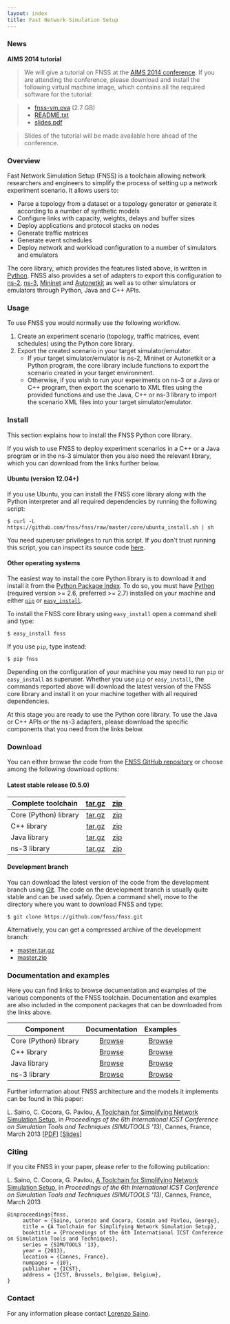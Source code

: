 ```yaml
---
layout: index
title: Fast Network Simulation Setup
---
```


### News
**AIMS 2014 tutorial**
> We will give a tutorial on FNSS at the [AIMS 2014 conference](http://www.aims-conference.org/2014/tutorials.html). If you are attending the conference, please download and install the following virtual machine image, which contains all the required software for the tutorial:

> * [fnss-vm.ova](https://dl.dropboxusercontent.com/u/6458698/fnss-vm.ova) (2.7 GB)
> * [README.txt](https://dl.dropboxusercontent.com/u/6458698/README.txt)
> * [slides.pdf](aims2014/slides.pdf)

> Slides of the tutorial will be made available here ahead of the conference.

### Overview
Fast Network Simulation Setup (FNSS) is a toolchain allowing network researchers and engineers to simplify the process of setting up a network experiment scenario. It allows users to:

* Parse a topology from a dataset or a topology generator or generate it according to a number of synthetic models
* Configure links with capacity, weights, delays and buffer sizes
* Deploy applications and protocol stacks on nodes
* Generate traffic matrices
* Generate event schedules
* Deploy network and workload configuration to a number of simulators and emulators

The core library, which provides the features listed above, is written in [Python](http://www.python.org). FNSS also provides a set of adapters to export this configuration to [ns-2](http://www.isi.edu/nsnam/ns/), [ns-3](http://www.nsnam.org/), [Mininet](http://www.mininet.org) and [Autonetkit](http://www.autonetkit.org)
as well as to other simulators or emulators through Python, Java and C++ APIs.

### Usage
To use FNSS you would normally use the following workflow.

 1. Create an experiment scenario (topology, traffic matrices, event schedules) using the Python core library.
 2. Export the created scenario in your target simulator/emulator.
      * If your target simulator/emulator is ns-2, Mininet or Autonetkit or a Python program, the core library include functions to export the scenario created in your target environment.
      * Otherwise, if you wish to run your experiments on ns-3 or a Java or C++ program, then export the scenario to XML files using the provided functions and use the Java, C++ or ns-3 library to import the scenario XML files into your target simulator/emulator.

### Install

This section explains how to install the FNSS Python core library.

If you wish to use FNSS to deploy experiment scenarios in a C++ or a Java program or in the ns-3 simulator then you also need the relevant library, which you can download from the links further below.

#### Ubuntu (version 12.04+)

If you use Ubuntu, you can install the FNSS core library along with the Python interpreter and all required dependencies by running the following script:

    $ curl -L https://github.com/fnss/fnss/raw/master/core/ubuntu_install.sh | sh

You need superuser privileges to run this script. If you don't trust running this script, you can inspect its source code [here](https://github.com/fnss/fnss/blob/master/core/ubuntu_install.sh).

#### Other operating systems

The easiest way to install the core Python library is to download it and install it from the [Python Package Index](http://pypi.python.org/pypi/fnss). To do so, you must have [Python](http://www.python.org) (required version >= 2.6, preferred >= 2.7) installed on your machine and either [`pip`](http://www.pip-installer.org/) or [`easy_install`](http://peak.telecommunity.com/DevCenter/EasyInstall).

To install the FNSS core library using `easy_install` open a command shell and type:

    $ easy_install fnss

If you use `pip`, type instead:

    $ pip fnss
   
Depending on the configuration of your machine you may need to run `pip` or `easy_install` as superuser.
Whether you use `pip` or `easy_install`, the commands reported above will download the latest version of the FNSS core library and install it on your machine together with all required dependencies.

At this stage you are ready to use the Python core library. To use the Java or C++ APIs or the ns-3 adapters, please download the specific components that you need from the links below.

### Download

You can either browse the code from the [FNSS GitHub repository](http://www.github.com/fnss/fnss) or choose among the following download options:

#### Latest stable release (0.5.0)

Complete toolchain    | [tar.gz](https://github.com/fnss/fnss/archive/v0.5.0.tar.gz) | [zip](https://github.com/fnss/fnss/archive/v0.5.0.zip)
----------------------|:------------------------------------------------------------:|:-------------------------------------------------------:
Core (Python) library | [tar.gz](download/core/fnss-core-0.5.0.tar.gz)               | [zip](download/core/fnss-core-0.5.0.zip)
C++ library           | [tar.gz](download/cpp/fnss-cpp-api-0.5.0.tar.gz)             | [zip](download/cpp/fnss-cpp-api-0.5.0.zip)
Java library          | [tar.gz](download/java/fnss-java-api-0.5.0-all.tar.gz)       | [zip](download/java/fnss-java-api-0.5.0-all.zip)
ns-3 library          | [tar.gz](download/ns3/fnss-ns3-api-0.5.0.tar.gz)             | [zip](download/ns3/fnss-ns3-api-0.5.0.zip)


#### Development branch
You can download the latest version of the code from the development branch using [Git](http://git-scm.com/). The code on the development branch is usually quite stable and can be used safely.
Open a command shell, move to the directory where you want to download FNSS and type:

    $ git clone https://github.com/fnss/fnss.git

Alternatively, you can get a compressed archive of the development branch:

 * [master.tar.gz](https://github.com/fnss/fnss/archive/master.tar.gz)
 * [master.zip](https://github.com/fnss/fnss/archive/master.zip)

### Documentation and examples
Here you can find links to browse documentation and examples of the various components of the FNSS toolchain. Documentation and examples are also included in the component packages that can be downloaded from the links above.

Component             | Documentation | Examples
--------------------- |:-------------:|:--------:
Core (Python) library |  [Browse](doc/core/) | [Browse](https://github.com/fnss/fnss/tree/master/core/examples)
C++ library           | [Browse](doc/cpp/) | [Browse](https://github.com/fnss/fnss/tree/master/cpp/examples)
Java library          | [Browse](doc/java/) | [Browse](https://github.com/fnss/fnss/tree/master/java/examples)
ns-3 library          | [Browse](doc/ns3/) | [Browse](https://github.com/fnss/fnss/tree/master/ns3/fnss/examples)

Further information about FNSS architecture and the models it implements can be found in this paper:

 L. Saino, C. Cocora, G. Pavlou, [A Toolchain for Simplifying Network Simulation Setup](http://www.ee.ucl.ac.uk/~lsaino/publications/fnss-simutools13.pdf),
  in *Proceedings of the 6th International ICST Conference on Simulation Tools and Techniques (SIMUTOOLS '13)*, Cannes, France, March 2013 \[[PDF](http://www.ee.ucl.ac.uk/~lsaino/publications/fnss-simutools13.pdf)\] \[[Slides](http://www.ee.ucl.ac.uk/~lsaino/publications/fnss-simutools13-slides.pdf)\]

### Citing
If you cite FNSS in your paper, please refer to the following publication:

L. Saino, C. Cocora, G. Pavlou, [A Toolchain for Simplifying Network Simulation Setup](http://www.ee.ucl.ac.uk/~lsaino/publications/fnss-simutools13.pdf),
  in *Proceedings of the 6th International ICST Conference on Simulation Tools and Techniques (SIMUTOOLS '13)*, Cannes, France, March 2013

    @inproceedings{fnss,
         author = {Saino, Lorenzo and Cocora, Cosmin and Pavlou, George},
         title = {A Toolchain for Simplifying Network Simulation Setup},
         booktitle = {Proceedings of the 6th International ICST Conference on Simulation Tools and Techniques},
         series = {SIMUTOOLS '13},
         year = {2013},
         location = {Cannes, France},
         numpages = {10},
         publisher = {ICST},
         address = {ICST, Brussels, Belgium, Belgium},
    }


### Contact
For any information please contact [Lorenzo Saino](http://www.ee.ucl.ac.uk/~lsaino).
